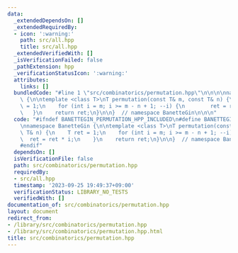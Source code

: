 ```yaml
---
data:
  _extendedDependsOn: []
  _extendedRequiredBy:
  - icon: ':warning:'
    path: src/all.hpp
    title: src/all.hpp
  _extendedVerifiedWith: []
  _isVerificationFailed: false
  _pathExtension: hpp
  _verificationStatusIcon: ':warning:'
  attributes:
    links: []
  bundledCode: "#line 1 \"src/combinatorics/permutation.hpp\"\n\n\n\nnamespace BanetteGin\
    \ {\n\ntemplate <class T>\nT permutation(const T& m, const T& n) {\n    T ret\
    \ = 1;\n    for (int i = m; i >= m - n + 1; --i) {\n        ret = ret * i;\n \
    \   }\n    return ret;\n}\n\n}  // namespace BanetteGin\n\n\n"
  code: "#ifndef BANETTEGIN_PERMUTATION_HPP_INCLUDED\n#define BANETTEGIN_PERMUTATION_HPP_INCLUDED\n\
    \nnamespace BanetteGin {\n\ntemplate <class T>\nT permutation(const T& m, const\
    \ T& n) {\n    T ret = 1;\n    for (int i = m; i >= m - n + 1; --i) {\n      \
    \  ret = ret * i;\n    }\n    return ret;\n}\n\n}  // namespace BanetteGin\n\n\
    #endif"
  dependsOn: []
  isVerificationFile: false
  path: src/combinatorics/permutation.hpp
  requiredBy:
  - src/all.hpp
  timestamp: '2023-09-25 19:49:37+09:00'
  verificationStatus: LIBRARY_NO_TESTS
  verifiedWith: []
documentation_of: src/combinatorics/permutation.hpp
layout: document
redirect_from:
- /library/src/combinatorics/permutation.hpp
- /library/src/combinatorics/permutation.hpp.html
title: src/combinatorics/permutation.hpp
---
```

